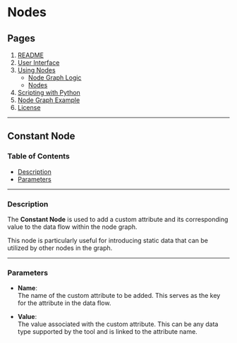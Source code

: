 
# Nodes


## Pages

1. [README](../../README.md)
2. [User Interface](../ui-overview.md)
3. [Using Nodes](../using-nodes.md)
   - [Node Graph Logic](../node-graph-logic.md)
   - [Nodes](../node-list.md)
4. [Scripting with Python](../scripting-with-python.md)
5. [Node Graph Example](../basic-node-graph-example.md)
6. [License](../license.md)

---

## Constant Node

### Table of Contents
- [Description](#description)
- [Parameters](#parameters)

---

### Description

The **Constant Node** is used to add a custom attribute and its corresponding value to the data flow within the node graph.

This node is particularly useful for introducing static data that can be utilized by other nodes in the graph.

---

### Parameters

- **Name**:  
  The name of the custom attribute to be added. This serves as the key for the attribute in the data flow.

- **Value**:  
  The value associated with the custom attribute. This can be any data type supported by the tool and is linked to the attribute name.
